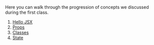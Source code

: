 Here you can walk through the progression of concepts we discussed during the first class.

1. [Hello JSX](01-Hello.md)
2. [Props](02-Props.md)
3. [Classes](03-Classes.md)
4. [State](04-State.md)
